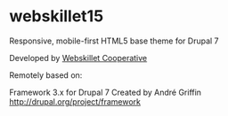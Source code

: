 # webskillet15
Responsive, mobile-first HTML5 base theme for Drupal 7

Developed by [Webskillet Cooperative](www.webskillet.com)

Remotely based on:

Framework 3.x for Drupal 7
Created by André Griffin
http://drupal.org/project/framework
